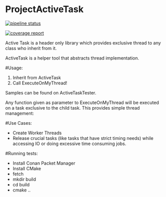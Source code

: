 # ProjectActiveTask

[![pipeline status](https://gitlab.com/cemkan/ProjectActiveTask/badges/master/pipeline.svg)](https://gitlab.com/cemkan/ProjectActiveTask/-/commits/master)

[![coverage report](https://gitlab.com/cemkan/ProjectActiveTask/badges/master/coverage.svg)](https://gitlab.com/cemkan/ProjectActiveTask/-/commits/master)

Active Task is a header only library which provides exclusive thread to any class who inherit from it.

ActiveTask is a helper tool that abstracts thread implementation.

#Usage:
1. Inherit from ActiveTask
2. Call ExecuteOnMyThread!

Samples can be found on ActiveTaskTester.

Any function given as parameter to ExecuteOnMyThread will be executed on a task exclusive to the child task. This provides simple thread management:

#Use Cases:
- Create Worker Threads
- Release crucial tasks (like tasks that have strict timing needs) while accessing IO or doing excessive time consuming jobs.

#Running tests:
- Install Conan Packet Manager
- Install CMake
- fetch
- mkdir build
- cd build
- cmake ..
